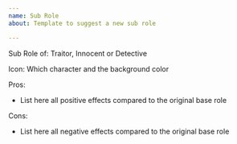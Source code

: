 ```yaml
---
name: Sub Role
about: Template to suggest a new sub role

---
```


Sub Role of: Traitor, Innocent or Detective

Icon: Which character and the background color

Pros:
 - List here all positive effects compared to the original base role


Cons:
 - List here all negative effects compared to the original base role
